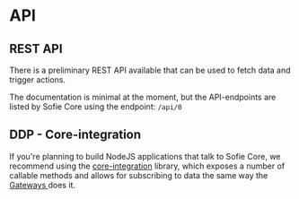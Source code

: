 # API

## REST API

There is a preliminary REST API available that can be used to fetch data and trigger actions.

The documentation is minimal at the moment, but the API-endpoints are listed by Sofie Core using the endpoint: `/api/0`

## DDP - Core-integration

If you're planning to build NodeJS applications that talk to Sofie Core, we recommend using the [core-integration](https://github.com/nrkno/tv-automation-server-core-integration) library, which exposes a number of callable methods and allows for subscribing to data the same way the [Gateways ](../dictionary.md#gateways)does it.

